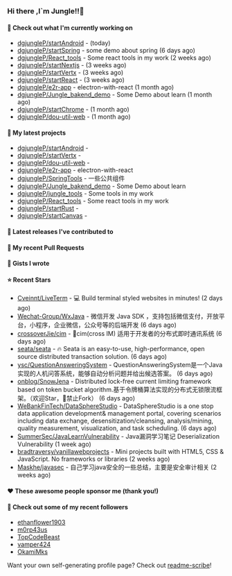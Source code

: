 ### Hi there ,I`m Jungle!!👋

#### 👷 Check out what I'm currently working on

- [dgjungleP/startAndroid](https://github.com/dgjungleP/startAndroid) -  (today)
- [dgjungleP/startSpring](https://github.com/dgjungleP/startSpring) - some demo about spring (6 days ago)
- [dgjungleP/React_tools](https://github.com/dgjungleP/React_tools) - Some react tools in my work (2 weeks ago)
- [dgjungleP/startNextjs](https://github.com/dgjungleP/startNextjs) -  (3 weeks ago)
- [dgjungleP/startVertx](https://github.com/dgjungleP/startVertx) -  (3 weeks ago)
- [dgjungleP/startReact](https://github.com/dgjungleP/startReact) -  (3 weeks ago)
- [dgjungleP/e2r-app](https://github.com/dgjungleP/e2r-app) - electron-with-react (1 month ago)
- [dgjungleP/Jungle_bakend_demo](https://github.com/dgjungleP/Jungle_bakend_demo) - Some Demo about learn (1 month ago)
- [dgjungleP/startChrome](https://github.com/dgjungleP/startChrome) -  (1 month ago)
- [dgjungleP/dou-util-web](https://github.com/dgjungleP/dou-util-web) -  (1 month ago)

#### 🌱 My latest projects

- [dgjungleP/startAndroid](https://github.com/dgjungleP/startAndroid) - 
- [dgjungleP/startVertx](https://github.com/dgjungleP/startVertx) - 
- [dgjungleP/dou-util-web](https://github.com/dgjungleP/dou-util-web) - 
- [dgjungleP/e2r-app](https://github.com/dgjungleP/e2r-app) - electron-with-react
- [dgjungleP/SpringTools](https://github.com/dgjungleP/SpringTools) - 一些公共组件
- [dgjungleP/Jungle_bakend_demo](https://github.com/dgjungleP/Jungle_bakend_demo) - Some Demo about learn
- [dgjungleP/jungle_tools](https://github.com/dgjungleP/jungle_tools) - Some tools in my work
- [dgjungleP/React_tools](https://github.com/dgjungleP/React_tools) - Some react tools in my work
- [dgjungleP/startRust](https://github.com/dgjungleP/startRust) - 
- [dgjungleP/startCanvas](https://github.com/dgjungleP/startCanvas) - 

#### 🔭 Latest releases I've contributed to


#### 🔨 My recent Pull Requests



#### 📓 Gists I wrote


#### ⭐ Recent Stars

- [Cveinnt/LiveTerm](https://github.com/Cveinnt/LiveTerm) - 💻 Build terminal styled websites in minutes! (2 days ago)
- [Wechat-Group/WxJava](https://github.com/Wechat-Group/WxJava) - 微信开发 Java SDK ，支持包括微信支付，开放平台，小程序，企业微信，公众号等的后端开发 (6 days ago)
- [crossoverJie/cim](https://github.com/crossoverJie/cim) - 📲cim(cross IM) 适用于开发者的分布式即时通讯系统 (6 days ago)
- [seata/seata](https://github.com/seata/seata) - :fire: Seata is an easy-to-use, high-performance, open source distributed transaction solution. (6 days ago)
- [ysc/QuestionAnsweringSystem](https://github.com/ysc/QuestionAnsweringSystem) - QuestionAnsweringSystem是一个Java实现的人机问答系统，能够自动分析问题并给出候选答案。 (6 days ago)
- [onblog/SnowJena](https://github.com/onblog/SnowJena) - Distributed lock-free current limiting framework based on token bucket algorithm.基于令牌桶算法实现的分布式无锁限流框架。（欢迎Star，🚫禁止Fork） (6 days ago)
- [WeBankFinTech/DataSphereStudio](https://github.com/WeBankFinTech/DataSphereStudio) - DataSphereStudio is a one stop data application development&amp; management portal, covering scenarios including data exchange, desensitization/cleansing, analysis/mining, quality measurement, visualization, and task scheduling. (6 days ago)
- [SummerSec/JavaLearnVulnerability](https://github.com/SummerSec/JavaLearnVulnerability) - Java漏洞学习笔记 Deserialization Vulnerability (1 week ago)
- [bradtraversy/vanillawebprojects](https://github.com/bradtraversy/vanillawebprojects) - Mini projects built with HTML5, CSS &amp; JavaScript. No frameworks or libraries (2 weeks ago)
- [Maskhe/javasec](https://github.com/Maskhe/javasec) - 自己学习java安全的一些总结，主要是安全审计相关 (2 weeks ago)

#### ❤️ These awesome people sponsor me (thank you!)


#### 👯 Check out some of my recent followers

- [ethanflower1903](https://github.com/ethanflower1903)
- [m0rp43us](https://github.com/m0rp43us)
- [TopCodeBeast](https://github.com/TopCodeBeast)
- [vamper424](https://github.com/vamper424)
- [OkamiMks](https://github.com/OkamiMks)

Want your own self-generating profile page? Check out [readme-scribe](https://github.com/muesli/readme-scribe)!
